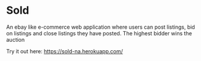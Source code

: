 # Sold
An ebay like e-commerce web application where users can post listings, bid on listings and close listings they have posted.
The highest bidder wins the auction

Try it out here: https://sold-na.herokuapp.com/
